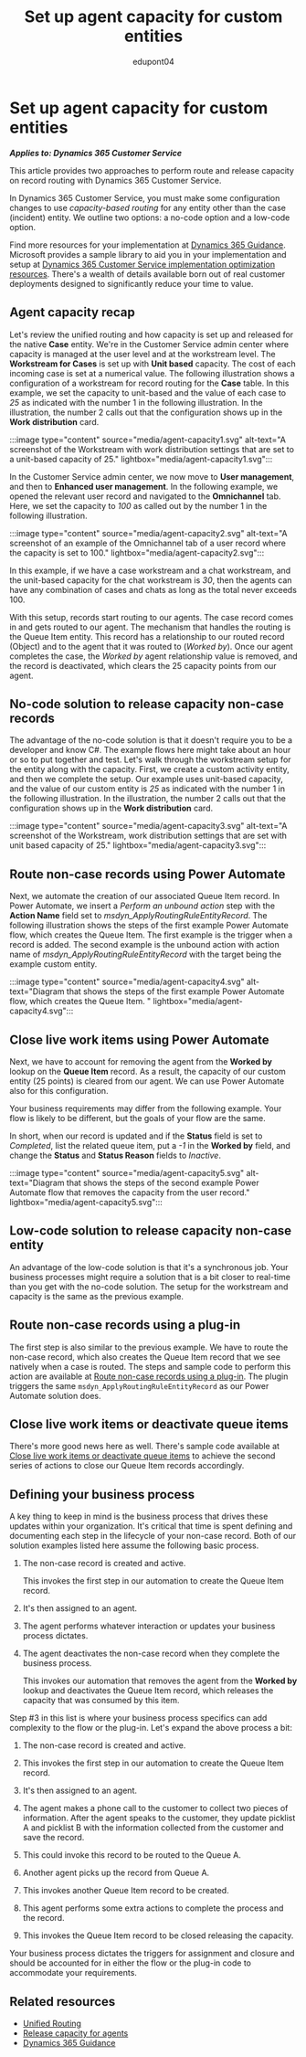 ﻿---
title: Set up agent capacity for custom entities
description: Learn how to configure capacity-based routing for custom entities in Customer Service using no-code and low-code approaches.
titleSuffix: DCCP
ms.date: 03/14/2024
ms.topic: conceptual
author: edupont04
ms.author: thomasjosep
ms.custom:
  - ai-gen-docs-bap
  - ai-gen-desc
  - ai-seo-date:11/28/2023
# CustomerIntent: As an administrtor, I want to use capacity-based routing for agents in Customer Service.
---

# Set up agent capacity for custom entities

***Applies to: Dynamics 365 Customer Service***

This article provides two approaches to perform route and release capacity on record routing with Dynamics 365 Customer Service.

In Dynamics 365 Customer Service, you must make some configuration changes to use *capacity-based routing* for any entity other than the case (incident) entity. We outline two options: a no-code option and a low-code option.  

Find more resources for your implementation at [Dynamics 365 Guidance](index.yml). Microsoft provides a sample library to aid you in your implementation and setup at [Dynamics 365 Customer Service implementation optimization resources](cs-index.yml). There's a wealth of details available born out of real customer deployments designed to significantly reduce your time to value.

## Agent capacity recap

Let's review the unified routing and how capacity is set up and released for the native **Case** entity. We're in the Customer Service admin center where capacity is managed at the user level and at the workstream level. The **Workstream for Cases** is set up with **Unit based** capacity. The cost of each incoming case is set at a numerical value. The following illustration shows a configuration of a workstream for record routing for the **Case** table. In this example, we set the capacity to unit-based and the value of each case to *25* as indicated with the number 1 in the following illustration. In the illustration, the number 2 calls out that the configuration shows up in the **Work distribution** card.

:::image type="content" source="media/agent-capacity1.svg" alt-text="A screenshot of the Workstream with work distribution settings that are set to a unit-based capacity of 25." lightbox="media/agent-capacity1.svg":::

In the Customer Service admin center, we now move to **User management**, and then to **Enhanced user management**. In the following example, we opened the relevant user record and navigated to the **Omnichannel** tab. Here, we set the capacity to *100* as called out by the number 1 in the following illustration.

:::image type="content" source="media/agent-capacity2.svg" alt-text="A screenshot of an example of the Omnichannel tab of a user record where the capacity is set to 100." lightbox="media/agent-capacity2.svg":::

In this example, if we have a case workstream and a chat workstream, and the unit-based capacity for the chat workstream is *30*, then the agents can have any combination of cases and chats as long as the total never exceeds 100.  

With this setup, records start routing to our agents. The case record comes in and gets routed to our agent. The mechanism that handles the routing is the Queue Item entity. This record has a relationship to our routed record (Object) and to the agent that it was routed to (*Worked by*). Once our agent completes the case, the *Worked by* agent relationship value is removed, and the record is deactivated, which clears the 25 capacity points from our agent.

## No-code solution to release capacity non-case records

The advantage of the no-code solution is that it doesn't require you to be a developer and know C#. The example flows here might take about an hour or so to put together and test. Let's walk through the workstream setup for the entity along with the capacity. First, we create a custom activity entity, and then we complete the setup. Our example uses unit-based capacity, and the value of our custom entity is *25*  as indicated with the number 1 in the following illustration. In the illustration, the number 2 calls out that the configuration shows up in the **Work distribution** card.  

:::image type="content" source="media/agent-capacity3.svg" alt-text="A screenshot of the Workstream, work distribution settings that are set with unit based capacity of 25." lightbox="media/agent-capacity3.svg":::

## Route non-case records using Power Automate

Next, we automate the creation of our associated Queue Item record. In Power Automate, we insert a *Perform an unbound action* step with the **Action Name** field set to *msdyn_ApplyRoutingRuleEntityRecord*. The following illustration shows the steps of the first example Power Automate flow, which creates the Queue Item. The first example is the trigger when a record is added. The second example is the unbound action with action name of *msdyn_ApplyRoutingRuleEntityRecord* with the target being the example custom entity.  

:::image type="content" source="media/agent-capacity4.svg" alt-text="Diagram that shows the steps of the first example Power Automate flow, which creates the Queue Item. " lightbox="media/agent-capacity4.svg":::

## Close live work items using Power Automate

Next, we have to account for removing the agent from the **Worked by** lookup on the **Queue Item** record. As a result, the capacity of our custom entity (25 points) is cleared from our agent. We can use Power Automate also for this configuration.

Your business requirements may differ from the following example. Your flow is likely to be different, but the goals of your flow are the same.

In short, when our record is updated and if the **Status** field is set to *Completed*, list the related queue item, put a *-1* in the **Worked by** field, and change the **Status** and **Status Reason** fields to *Inactive*.

:::image type="content" source="media/agent-capacity5.svg" alt-text="Diagram that shows the steps of the second example Power Automate flow that removes the capacity from the user record." lightbox="media/agent-capacity5.svg":::

## Low-code solution to release capacity non-case entity

An advantage of the low-code solution is that it's a synchronous job. Your business processes might require a solution that is a bit closer to real-time than you get with the no-code solution. The setup for the workstream and capacity is the same as the previous example.

## Route non-case records using a plug-in

The first step is also similar to the previous example. We have to route the non-case record, which also creates the Queue Item record that we see natively when a case is routed. The steps and sample code to perform this action are available at [Route non-case records using a plug-in](/dynamics365/customer-service/trigger-routing-non-case-records). The plugin triggers the same `msdyn_ApplyRoutingRuleEntityRecord` as our Power Automate solution does.

## Close live work items or deactivate queue items

There's more good news here as well. There's sample code available at [Close live work items or deactivate queue items](/dynamics365/customer-service/deactivate-queue-items) to achieve the second series of actions to close our Queue Item records accordingly.

## Defining your business process

A key thing to keep in mind is the business process that drives these updates within your organization. It's critical that time is spent defining and documenting each step in the lifecycle of your non-case record. Both of our solution examples listed here assume the following basic process.

1. The non-case record is created and active.  

    This invokes the first step in our automation to create the Queue Item record.

1. It's then assigned to an agent.

1. The agent performs whatever interaction or updates your business process dictates.

1. The agent deactivates the non-case record when they complete the business process.  

    This invokes our automation that removes the agent from the **Worked by** lookup and deactivates the Queue Item record, which releases the capacity that was consumed by this item.

Step #3 in this list is where your business process specifics can add complexity to the flow or the plug-in. Let's expand the above process a bit:

1. The non-case record is created and active.

1. This invokes the first step in our automation to create the Queue Item record.

1. It's then assigned to an agent.

1. The agent makes a phone call to the customer to collect two pieces of information. After the agent speaks to the customer, they update picklist A and picklist B with the information collected from the customer and save the record.

1. This could invoke this record to be routed to the Queue A.

1. Another agent picks up the record from Queue A.

1. This invokes another Queue Item record to be created.

1. This agent performs some extra actions to complete the process and the record.

1. This invokes the Queue Item record to be closed releasing the capacity.

Your business process dictates the triggers for assignment and closure and should be accounted for in either the flow or the plug-in code to accommodate your requirements.

## Related resources

- [Unified Routing](/dynamics365/customer-service/administer/overview-unified-routing)
- [Release capacity for agents](/dynamics365/customer-service/administer/capacity-profiles?tabs=customerserviceadmincenter#release-capacity-for-agents)
- [Dynamics 365 Guidance](/dynamics365/guidance/#implementation-optimization-resources)
